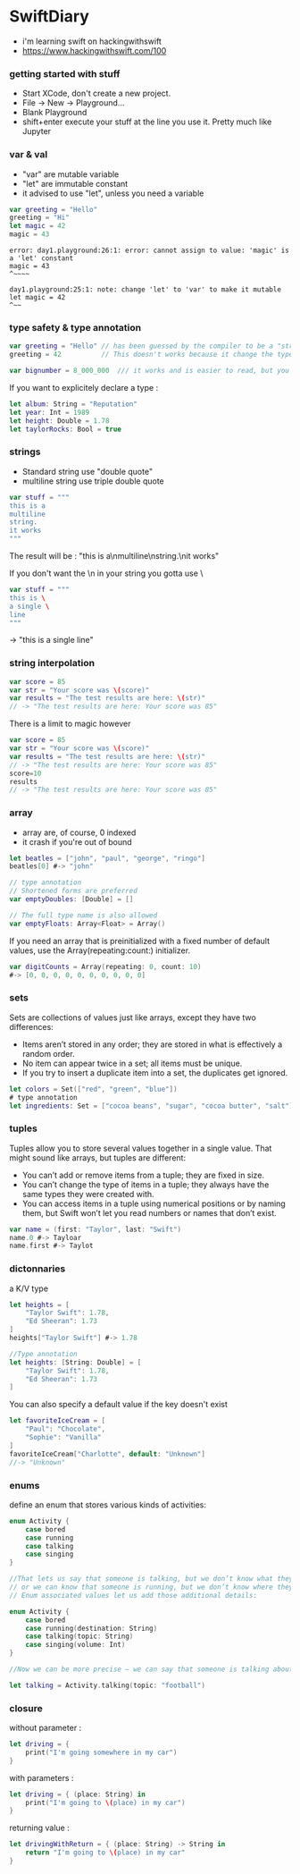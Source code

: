 # SwiftDiary
* i'm learning swift on hackingwithswift
* https://www.hackingwithswift.com/100


### getting started with stuff

* Start XCode, don't create a new project.
* File -> New -> Playground...
* Blank Playground
* shift+enter execute your stuff at the line you use it. Pretty much like Jupyter

### var & val

* "var" are mutable variable
* "let" are immutable constant
* it advised to use "let", unless you need a variable

```swift
var greeting = "Hello"
greeting = "Hi"
let magic = 42
magic = 43
```

```
error: day1.playground:26:1: error: cannot assign to value: 'magic' is a 'let' constant
magic = 43
^~~~~

day1.playground:25:1: note: change 'let' to 'var' to make it mutable
let magic = 42
^~~
```


### type safety & type annotation

```swift
var greeting = "Hello" // has been guessed by the compiler to be a "string", which is correct (aka : type inference"
greeting = 42          // This doesn't works because it change the type of "greeting" from string to int

var bignumber = 8_000_000  /// it works and is easier to read, but you can simply do 8000000 too
```

If you want to explicitely declare a type : 
```swift
let album: String = "Reputation"
let year: Int = 1989
let height: Double = 1.78
let taylorRocks: Bool = true
```


### strings

* Standard string use "double quote"
* multiline string use triple double quote

```swift
var stuff = """
this is a
multiline
string.
it works
"""
```
The result will be : "this is a\nmultiline\nstring.\nit works"

If you don't want the \n in your string you gotta use \\
```swift
var stuff = """
this is \
a single \
line
"""
```

-> "this is a single line"

### string interpolation

```swift
var score = 85
var str = "Your score was \(score)"
var results = "The test results are here: \(str)"
// -> "The test results are here: Your score was 85"
```

There is a limit to magic however
```swift
var score = 85
var str = "Your score was \(score)"
var results = "The test results are here: \(str)"
// -> "The test results are here: Your score was 85"
score=10
results
// -> "The test results are here: Your score was 85"
```

### array

* array are, of course, 0 indexed
* it crash if you're out of bound


```swift
let beatles = ["john", "paul", "george", "ringo"]
beatles[0] #-> "john"

// type annotation 
// Shortened forms are preferred
var emptyDoubles: [Double] = []

// The full type name is also allowed
var emptyFloats: Array<Float> = Array()
```

If you need an array that is preinitialized with a fixed number of default values, use the Array(repeating:count:) initializer.
```swift
var digitCounts = Array(repeating: 0, count: 10)
#-> [0, 0, 0, 0, 0, 0, 0, 0, 0, 0]
```

### sets

Sets are collections of values just like arrays, except they have two differences:
* Items aren’t stored in any order; they are stored in what is effectively a random order.
* No item can appear twice in a set; all items must be unique.
* If you try to insert a duplicate item into a set, the duplicates get ignored. 

```swift
let colors = Set(["red", "green", "blue"])
# type annotation
let ingredients: Set = ["cocoa beans", "sugar", "cocoa butter", "salt"]
```


### tuples

Tuples allow you to store several values together in a single value. That might sound like arrays, but tuples are different:
* You can’t add or remove items from a tuple; they are fixed in size.
* You can’t change the type of items in a tuple; they always have the same types they were created with.
* You can access items in a tuple using numerical positions or by naming them, but Swift won’t let you read numbers or names that don’t exist.

```swift
var name = (first: "Taylor", last: "Swift")
name.0 #-> Tayloar
name.first #-> Taylot
```


### dictonnaries

a K/V type

```swift
let heights = [
    "Taylor Swift": 1.78,
    "Ed Sheeran": 1.73
]
heights["Taylor Swift"] #-> 1.78

//Type annotation
let heights: [String: Double] = [
    "Taylor Swift": 1.78,
    "Ed Sheeran": 1.73
]
```

You can also specify a default value if the key doesn't exist
```swift
let favoriteIceCream = [
    "Paul": "Chocolate",
    "Sophie": "Vanilla"
]
favoriteIceCream["Charlotte", default: "Unknown"]
//-> "Unknown"
```

### enums

define an enum that stores various kinds of activities:

```swift
enum Activity {
    case bored
    case running
    case talking
    case singing
}

//That lets us say that someone is talking, but we don’t know what they are talking about, 
// or we can know that someone is running, but we don’t know where they are running to.
// Enum associated values let us add those additional details:

enum Activity {
    case bored
    case running(destination: String)
    case talking(topic: String)
    case singing(volume: Int)
}

//Now we can be more precise – we can say that someone is talking about football:

let talking = Activity.talking(topic: "football")
```

### closure

without parameter : 

```swift
let driving = {
    print("I'm going somewhere in my car")
}
```

with parameters : 
```swift
let driving = { (place: String) in
    print("I'm going to \(place) in my car")
}
```

returning value : 
```swift
let drivingWithReturn = { (place: String) -> String in
    return "I'm going to \(place) in my car"
}
```





